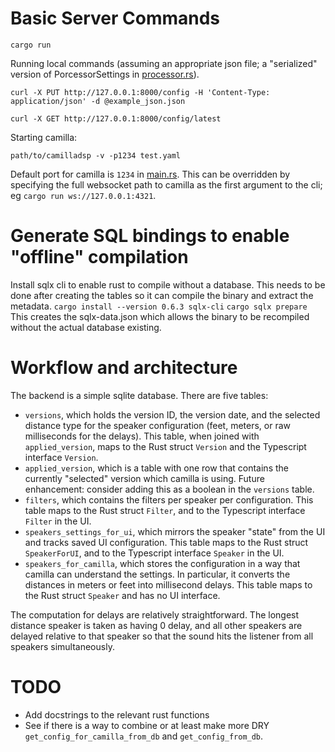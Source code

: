 # Basic Server Commands

`cargo run`

Running local commands (assuming an appropriate json file; a "serialized" version of PorcessorSettings in [processor.rs](./src/processor.rs)).

`curl -X PUT http://127.0.0.1:8000/config -H 'Content-Type: application/json' -d @example_json.json`

`curl -X GET http://127.0.0.1:8000/config/latest`


Starting camilla:

`path/to/camilladsp -v -p1234 test.yaml`

Default port for camilla is `1234` in [main.rs](./src/main.rs).  This can be overridden by specifying the full websocket path to camilla as the first argument to the cli; eg `cargo run ws://127.0.0.1:4321`.    


# Generate SQL bindings to enable "offline" compilation

Install sqlx cli to enable rust to compile without a database.  This needs to be done after creating the tables so it can compile the binary and extract the metadata.
`cargo install --version 0.6.3 sqlx-cli`
`cargo sqlx prepare`
This creates the sqlx-data.json which allows the binary to be recompiled without the actual database existing.

# Workflow and architecture

The backend is a simple sqlite database.  There are five tables:
* `versions`, which holds the version ID, the version date, and the selected distance type for the speaker configuration (feet, meters, or raw milliseconds for the delays).  This table, when joined with `applied_version`, maps to the Rust struct `Version` and the Typescript interface `Version`.
* `applied_version`, which is a table with one row that contains the currently "selected" version which camilla is using.  Future enhancement: consider adding this as a boolean in the `versions` table.
* `filters`, which contains the filters per speaker per configuration.  This table maps to the Rust struct `Filter`, and to the Typescript interface `Filter` in the UI.  
* `speakers_settings_for_ui`, which mirrors the speaker "state" from the UI and tracks saved UI configuration.  This table maps to the Rust struct `SpeakerForUI`, and to the Typescript interface `Speaker` in the UI.
* `speakers_for_camilla`, which stores the configuration in a way that camilla can understand the settings.  In particular, it converts the distances in meters or feet into millisecond delays.  This table maps to the Rust struct `Speaker` and has no UI interface.

The computation for delays are relatively straightforward.  The longest distance speaker is taken as having 0 delay, and all other speakers are delayed relative to that speaker so that the sound hits the listener from all speakers simultaneously. 

# TODO

* Add docstrings to the relevant rust functions
* See if there is a way to combine or at least make more DRY `get_config_for_camilla_from_db` and `get_config_from_db`.